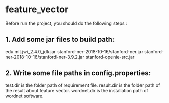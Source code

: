 # feature_vector

Before run the project, you should do the following steps :

## 1. Add some jar files to build path:

edu.mit.jwi_2.4.0_jdk.jar
stanford-ner-2018-10-16/stanford-ner.jar
stanford-ner-2018-10-16/stanford-ner-3.9.2.jar
stanford-openie-src.jar

## 2. Write some file paths in config.properties:

test.dir is the folder path of requirement file.
result.dir is the folder path of the result about feature vector.
wordnet.dir is the installation path of wordnet software.
